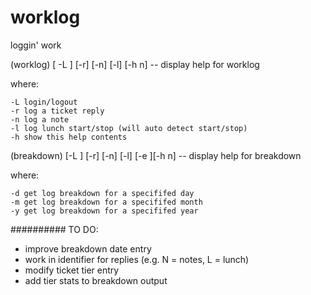 # worklog
loggin' work

(worklog) [ -L ] [-r] [-n] [-l] [-h n] -- display help for worklog

where:
    
    -L login/logout 
    -r log a ticket reply
    -n log a note
    -l log lunch start/stop (will auto detect start/stop)
    -h show this help contents


(breakdown) [-L ] [-r] [-n] [-l] [-e ][-h n] -- display help for breakdown

where:

    -d get log breakdown for a specififed day 
    -m get log breakdown for a specififed month
    -y get log breakdown for a specififed year




##########
TO DO:
- improve breakdown date entry
- work in identifier for replies (e.g. N = notes, L = lunch)
- modify ticket tier entry
- add tier stats to breakdown output
